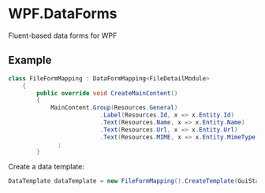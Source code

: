 # WPF.DataForms
Fluent-based data forms for WPF


## Example ##

```CS
class FileFormMapping : DataFormMapping<FileDetailModule>
    {
        public override void CreateMainContent()
        {
            MainContent.Group(Resources.General)
                          .Label(Resources.Id, x => x.Entity.Id)
                          .Text(Resources.Name, x => x.Entity.Name)
                          .Text(Resources.Url, x => x.Entity.Url)
                          .Text(Resources.MIME, x => x.Entity.MimeType)
              ;
        }
```

Create a data template:

```CS
DataTemplate dataTemplate = new FileFormMapping().CreateTemplate(GuiState.View);
```
